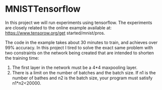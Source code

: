 # MNISTTensorflow
In this project we will run experiments using tensorflow. The experiments are closely related to the online example available at:
https://www.tensorow.org/get started/mnist/pros.

The code in the example takes about 30 minutes to train, and achieves over 99% accuracy.
In this project I tired to solve the exact same problem with two constraints on the network being created that are intended to shorten the training time:
1. The first layer in the network must be a 4*4 maxpooling layer.
2. There is a limit on the number of batches and the batch size. If n1 is the number of bathes and n2 is the batch size, your program must satisfy n1*n2<20000.
